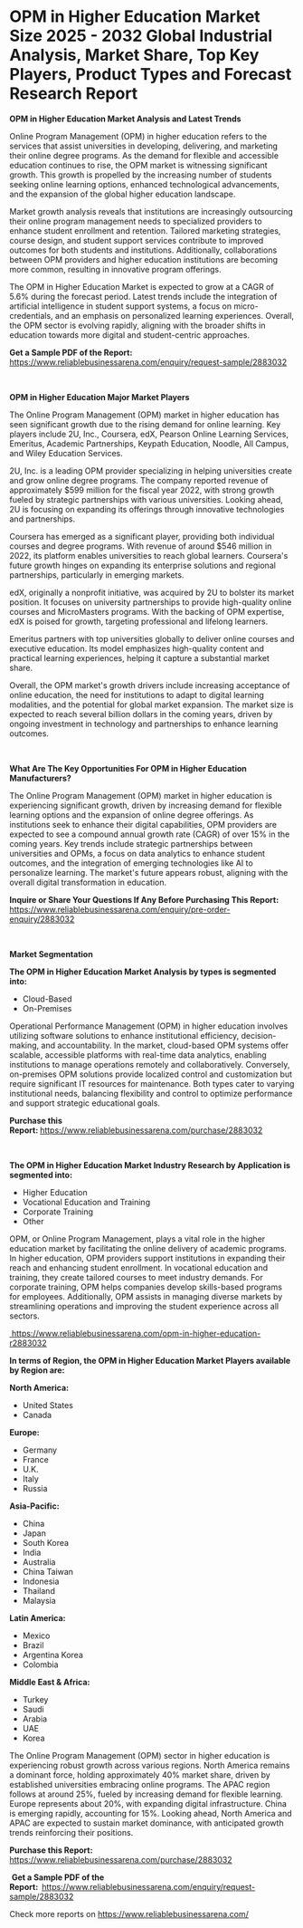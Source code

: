 <p><h1>OPM in Higher Education Market Size 2025 - 2032 Global Industrial Analysis, Market Share, Top Key Players, Product Types and Forecast Research Report</h1></p><p><strong>OPM in Higher Education Market Analysis and Latest Trends</strong></p>
<p><p>Online Program Management (OPM) in higher education refers to the services that assist universities in developing, delivering, and marketing their online degree programs. As the demand for flexible and accessible education continues to rise, the OPM market is witnessing significant growth. This growth is propelled by the increasing number of students seeking online learning options, enhanced technological advancements, and the expansion of  the global higher education landscape.</p><p>Market growth analysis reveals that institutions are increasingly outsourcing their online program management needs to specialized providers to enhance student enrollment and retention. Tailored marketing strategies, course design, and student support services contribute to improved outcomes for both students and institutions. Additionally, collaborations between OPM providers and higher education institutions are becoming more common, resulting in innovative program offerings.</p><p>The OPM in Higher Education Market is expected to grow at a CAGR of 5.6% during the forecast period. Latest trends include the integration of artificial intelligence in student support systems, a focus on micro-credentials, and an emphasis on personalized learning experiences. Overall, the OPM sector is evolving rapidly, aligning with the broader shifts in education towards more digital and student-centric approaches.</p></p>
<p><strong>Get a Sample PDF of the Report:&nbsp;</strong> <a href="https://www.reliablebusinessarena.com/enquiry/request-sample/2883032?utm_campaign=2994&utm_medium=2&utm_source=Github&utm_content=ia&utm_term=13032025&utm_id=opm-in-higher-education">https://www.reliablebusinessarena.com/enquiry/request-sample/2883032</a></p>
<p>&nbsp;</p>
<p><strong>OPM in Higher Education Major Market Players</strong></p>
<p><p>The Online Program Management (OPM) market in higher education has seen significant growth due to the rising demand for online learning. Key players include 2U, Inc., Coursera, edX, Pearson Online Learning Services, Emeritus, Academic Partnerships, Keypath Education, Noodle, All Campus, and Wiley Education Services.</p><p>2U, Inc. is a leading OPM provider specializing in helping universities create and grow online degree programs. The company reported revenue of approximately $599 million for the fiscal year 2022, with strong growth fueled by strategic partnerships with various universities. Looking ahead, 2U is focusing on expanding its offerings through innovative technologies and partnerships.</p><p>Coursera has emerged as a significant player, providing both individual courses and degree programs. With revenue of around $546 million in 2022, its platform enables universities to reach global learners. Coursera's future growth hinges on expanding its enterprise solutions and regional partnerships, particularly in emerging markets.</p><p>edX, originally a nonprofit initiative, was acquired by 2U to bolster its market position. It focuses on university partnerships to provide high-quality online courses and MicroMasters programs. With the backing of OPM expertise, edX is poised for growth, targeting professional and lifelong learners.</p><p>Emeritus partners with top universities globally to deliver online courses and executive education. Its model emphasizes high-quality content and practical learning experiences, helping it capture a substantial market share. </p><p>Overall, the OPM market's growth drivers include increasing acceptance of online education, the need for institutions to adapt to digital learning modalities, and the potential for global market expansion. The market size is expected to reach several billion dollars in the coming years, driven by ongoing investment in technology and partnerships to enhance learning outcomes.</p></p>
<p>&nbsp;</p>
<p><strong>What Are The Key Opportunities For OPM in Higher Education Manufacturers?</strong></p>
<p><p>The Online Program Management (OPM) market in higher education is experiencing significant growth, driven by increasing demand for flexible learning options and the expansion of online degree offerings. As institutions seek to enhance their digital capabilities, OPM providers are expected to see a compound annual growth rate (CAGR) of over 15% in the coming years. Key trends include strategic partnerships between universities and OPMs, a focus on data analytics to enhance student outcomes, and the integration of emerging technologies like AI to personalize learning. The market's future appears robust, aligning with the overall digital transformation in education.</p></p>
<p><strong>Inquire or Share Your Questions If Any Before Purchasing This Report:</strong> <a href="https://www.reliablebusinessarena.com/enquiry/pre-order-enquiry/2883032?utm_campaign=2994&utm_medium=2&utm_source=Github&utm_content=ia&utm_term=13032025&utm_id=opm-in-higher-education">https://www.reliablebusinessarena.com/enquiry/pre-order-enquiry/2883032</a></p>
<p>&nbsp;</p>
<p><strong>Market Segmentation</strong></p>
<p><strong>The OPM in Higher Education Market Analysis by types is segmented into:</strong></p>
<p><ul><li>Cloud-Based</li><li>On-Premises</li></ul></p>
<p><p>Operational Performance Management (OPM) in higher education involves utilizing software solutions to enhance institutional efficiency, decision-making, and accountability. In the market, cloud-based OPM systems offer scalable, accessible platforms with real-time data analytics, enabling institutions to manage operations remotely and collaboratively. Conversely, on-premises OPM solutions provide localized control and customization but require significant IT resources for maintenance. Both types cater to varying institutional needs, balancing flexibility and control to optimize performance and support strategic educational goals.</p></p>
<p><strong>Purchase this Report:&nbsp;</strong><a href="https://www.reliablebusinessarena.com/purchase/2883032?utm_campaign=2994&utm_medium=2&utm_source=Github&utm_content=ia&utm_term=13032025&utm_id=opm-in-higher-education">https://www.reliablebusinessarena.com/purchase/2883032</a></p>
<p>&nbsp;</p>
<p><strong>The OPM in Higher Education Market Industry Research by Application is segmented into:</strong></p>
<p><ul><li>Higher Education</li><li>Vocational Education and Training</li><li>Corporate Training</li><li>Other</li></ul></p>
<p><p>OPM, or Online Program Management, plays a vital role in the higher education market by facilitating the online delivery of academic programs. In higher education, OPM providers support institutions in expanding their reach and enhancing student enrollment. In vocational education and training, they create tailored courses to meet industry demands. For corporate training, OPM helps companies develop skills-based programs for employees. Additionally, OPM assists in managing diverse markets by streamlining operations and improving the student experience across all sectors.</p></p>
<p><a href="https://www.reliablebusinessarena.com/opm-in-higher-education-r2883032?utm_campaign=2994&utm_medium=2&utm_source=Github&utm_content=ia&utm_term=13032025&utm_id=opm-in-higher-education">&nbsp;https://www.reliablebusinessarena.com/opm-in-higher-education-r2883032</a></p>
<p><strong>In terms of Region, the OPM in Higher Education Market Players available by Region are:</strong></p>
<p>
    <p> <strong> North America: </strong>
        <ul>
            <li>United States</li>
            <li>Canada</li>
        </ul>
        </p> 
    <p> <strong> Europe: </strong>
        <ul>
            <li>Germany</li>
            <li>France</li>
            <li>U.K.</li>
            <li>Italy</li>
            <li>Russia</li>
        </ul>
        </p> 
    <p> <strong> Asia-Pacific: </strong>
        <ul>
            <li>China</li>
            <li>Japan</li>
            <li>South Korea</li>
            <li>India</li>
            <li>Australia</li>
            <li>China Taiwan</li>
            <li>Indonesia</li>
            <li>Thailand</li>
            <li>Malaysia</li>
        </ul>
        </p> 
    <p> <strong> Latin America: </strong>
        <ul>
            <li>Mexico</li>
            <li>Brazil</li>
            <li>Argentina Korea</li>
            <li>Colombia</li>
        </ul>
        </p> 
    <p> <strong> Middle East & Africa: </strong>
        <ul>
            <li>Turkey</li>
            <li>Saudi</li>
            <li>Arabia</li>
            <li>UAE</li>
            <li>Korea</li>
        </ul>
    </p>
    </p>
<p><p>The Online Program Management (OPM) sector in higher education is experiencing robust growth across various regions. North America remains a dominant force, holding approximately 40% market share, driven by established universities embracing online programs. The APAC region follows at around 25%, fueled by increasing demand for flexible learning. Europe represents about 20%, with expanding digital infrastructure. China is emerging rapidly, accounting for 15%. Looking ahead, North America and APAC are expected to sustain market dominance, with anticipated growth trends reinforcing their positions.</p></p>
<p><strong>Purchase this Report: </strong><a href="https://www.reliablebusinessarena.com/purchase/2883032?utm_campaign=2994&utm_medium=2&utm_source=Github&utm_content=ia&utm_term=13032025&utm_id=opm-in-higher-education">https://www.reliablebusinessarena.com/purchase/2883032</a></p>
<p>&nbsp;<strong>Get a Sample PDF of the Report:&nbsp;&nbsp;</strong><a href="https://www.reliablebusinessarena.com/enquiry/request-sample/2883032?utm_campaign=2994&utm_medium=2&utm_source=Github&utm_content=ia&utm_term=13032025&utm_id=opm-in-higher-education">https://www.reliablebusinessarena.com/enquiry/request-sample/2883032</a></p>
<p><strong></strong></p>
<p>Check more reports on <a href="https://www.reliablebusinessarena.com/?utm_campaign=2994&utm_medium=2&utm_source=Github&utm_content=ia&utm_term=13032025&utm_id=opm-in-higher-education">https://www.reliablebusinessarena.com/</a></p>